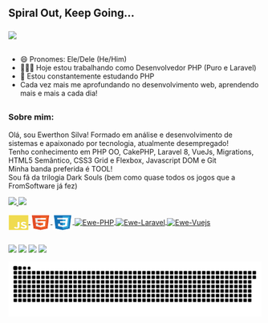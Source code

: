 ## Spiral Out, Keep Going...
<div>
 <img height="120cm" src="https://c.tenor.com/Px_PMiYXFIMAAAAC/black-swirl.gif" align="middle"/>
</div>
&nbsp;

- 😄 Pronomes: Ele/Dele (He/Him)
- 👨🏾‍💻 Hoje estou trabalhando como Desenvolvedor PHP (Puro e Laravel)
- 🐘 Estou constantemente estudando PHP
- Cada vez mais me aprofundando no desenvolvimento web, aprendendo mais e mais a cada dia!
&nbsp;

##
### Sobre mim: 
 Olá, sou Ewerthon Silva!
 Formado em análise e desenvolvimento de sistemas e apaixonado por tecnologia, atualmente desempregado!<br>
 Tenho conhecimento em PHP OO, CakePHP, Laravel 8, VueJs, Migrations, HTML5 Semântico, CSS3 Grid e Flexbox, Javascript DOM e Git<br>
 Minha banda preferida é TOOL!<br>
 Sou fã da trilogia Dark Souls (bem como quase todos os jogos que a FromSoftware já fez)
 
 <div>
  <a href="https://github.com/ewerthondev">
  <img height="180em" src="https://github-readme-stats.vercel.app/api?username=ewerthondev&show_icons=true&theme=tokyonight&include_all_commits=true&count_private=true"/>
  <img height="180em" src="https://github-readme-stats.vercel.app/api/top-langs/?username=ewerthondev&layout=compact&langs_count=7&theme=tokyonight"/>
</div>
<div style="display: inline_block"><br>
  <img align="center" alt="Ewe-Js" height="30" width="40" src="https://raw.githubusercontent.com/devicons/devicon/master/icons/javascript/javascript-plain.svg">
  <img align="center" alt="Ewe-HTML" height="30" width="40" src="https://raw.githubusercontent.com/devicons/devicon/master/icons/html5/html5-original.svg">
  <img align="center" alt="Ewe-CSS" height="30" width="40" src="https://raw.githubusercontent.com/devicons/devicon/master/icons/css3/css3-original.svg">
  <img align="center" alt="Ewe-PHP" height="30" width="40" src="https://www.php.net/images/logos/new-php-logo.svg">
  <img align="center" alt="Ewe-Laravel" src="https://laravel.com/img/logomark.min.svg" height="30" width="40" alt="Laravel">
  <img align="center" alt="Ewe-Vuejs" src="https://vuejs.org/images/logo.svg" height="30" width="40" alt="Vue.js">
</div>
  
  ##
 
<div> 
  <a href="https://instagram.com/Sr_Ewerth0n" target="_blank"><img src="https://img.shields.io/badge/-Instagram-%23E4405F?style=for-the-badge&logo=instagram&logoColor=white" target="_blank"></a>
 	<a href="https://www.twitch.tv/spiralout9" target="_blank"><img src="https://img.shields.io/badge/Twitch-9146FF?style=for-the-badge&logo=twitch&logoColor=white" target="_blank"></a>
  <a href = "mailto:lrewerthon@gmail.com"><img src="https://img.shields.io/badge/-Gmail-%23333?style=for-the-badge&logo=gmail&logoColor=white" target="_blank"></a>
  <a href="https://www.linkedin.com/in/ewerthon-silva" target="_blank"><img src="https://img.shields.io/badge/-LinkedIn-%230077B5?style=for-the-badge&logo=linkedin&logoColor=white" target="_blank"></a> 
 
  ![Snake animation](https://github.com/ewerthondev/ewerthondev/blob/output/github-contribution-grid-snake.svg)
 
</div>
